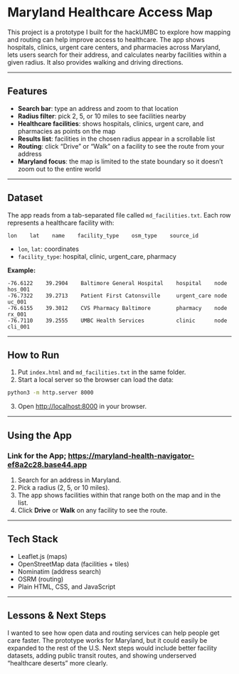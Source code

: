 # Maryland Healthcare Access Map

This project is a prototype I built for the hackUMBC to explore how mapping and routing can help improve access to healthcare. The app shows hospitals, clinics, urgent care centers, and pharmacies across Maryland, lets users search for their address, and calculates nearby facilities within a given radius. It also provides walking and driving directions.

---

## Features

- **Search bar**: type an address and zoom to that location  
- **Radius filter**: pick 2, 5, or 10 miles to see facilities nearby  
- **Healthcare facilities**: shows hospitals, clinics, urgent care, and pharmacies as points on the map  
- **Results list**: facilities in the chosen radius appear in a scrollable list  
- **Routing**: click “Drive” or “Walk” on a facility to see the route from your address  
- **Maryland focus**: the map is limited to the state boundary so it doesn’t zoom out to the entire world  

---

## Dataset

The app reads from a tab-separated file called `md_facilities.txt`. Each row represents a healthcare facility with:

```
lon    lat    name    facility_type    osm_type    source_id
```

- `lon`, `lat`: coordinates  
- `facility_type`: hospital, clinic, urgent_care, pharmacy  

**Example:**

```
-76.6122    39.2904    Baltimore General Hospital    hospital    node    hos_001
-76.7322    39.2713    Patient First Catonsville     urgent_care node    uc_001
-76.6155    39.3012    CVS Pharmacy Baltimore        pharmacy    node    rx_001
-76.7110    39.2555    UMBC Health Services          clinic      node    cli_001
```

---

## How to Run

1. Put `index.html` and `md_facilities.txt` in the same folder.  
2. Start a local server so the browser can load the data:

```bash
python3 -m http.server 8000
```

3. Open [http://localhost:8000](http://localhost:8000) in your browser.  

---

## Using the App

### Link for the App; https://maryland-health-navigator-ef8a2c28.base44.app
1. Search for an address in Maryland.  
2. Pick a radius (2, 5, or 10 miles).  
3. The app shows facilities within that range both on the map and in the list.  
4. Click **Drive** or **Walk** on any facility to see the route.  

---

## Tech Stack

- Leaflet.js (maps)  
- OpenStreetMap data (facilities + tiles)  
- Nominatim (address search)  
- OSRM (routing)  
- Plain HTML, CSS, and JavaScript  

---

## Lessons & Next Steps

I wanted to see how open data and routing services can help people get care faster. The prototype works for Maryland, but it could easily be expanded to the rest of the U.S. Next steps would include better facility datasets, adding public transit routes, and showing underserved “healthcare deserts” more clearly.
